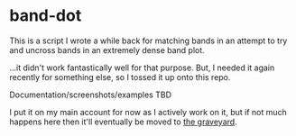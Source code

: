 # band-dot
This is a script I wrote a while back for matching bands in an attempt to try and uncross bands in an extremely dense band plot.

...it didn't work fantastically well for that purpose.  But, I needed it again recently for something else, so I tossed it up onto this repo.

Documentation/screenshots/examples TBD

I put it on my main account for now as I actively work on it, but if not much happens here then it'll eventually be moved to [the graveyard](https://github.com/exphp-share/).
